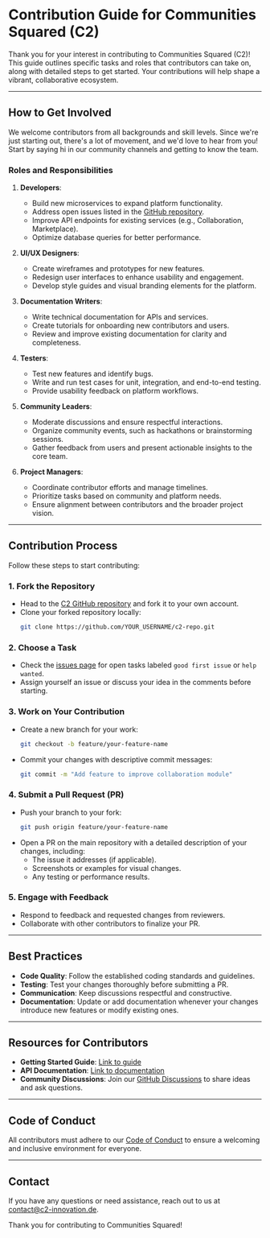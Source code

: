 # Contribution Guide for Communities Squared (C2)

Thank you for your interest in contributing to Communities Squared (C2)! This guide outlines specific tasks and roles that contributors can take on, along with detailed steps to get started. Your contributions will help shape a vibrant, collaborative ecosystem.

---

## How to Get Involved

We welcome contributors from all backgrounds and skill levels. Since we're just starting out, there's a lot of movement, and we'd love to hear from you! Start by saying hi in our community channels and getting to know the team.

### Roles and Responsibilities

1. **Developers**:
   - Build new microservices to expand platform functionality.
   - Address open issues listed in the [GitHub repository](#).
   - Improve API endpoints for existing services (e.g., Collaboration, Marketplace).
   - Optimize database queries for better performance.

2. **UI/UX Designers**:
   - Create wireframes and prototypes for new features.
   - Redesign user interfaces to enhance usability and engagement.
   - Develop style guides and visual branding elements for the platform.

3. **Documentation Writers**:
   - Write technical documentation for APIs and services.
   - Create tutorials for onboarding new contributors and users.
   - Review and improve existing documentation for clarity and completeness.

4. **Testers**:
   - Test new features and identify bugs.
   - Write and run test cases for unit, integration, and end-to-end testing.
   - Provide usability feedback on platform workflows.

5. **Community Leaders**:
   - Moderate discussions and ensure respectful interactions.
   - Organize community events, such as hackathons or brainstorming sessions.
   - Gather feedback from users and present actionable insights to the core team.

6. **Project Managers**:
   - Coordinate contributor efforts and manage timelines.
   - Prioritize tasks based on community and platform needs.
   - Ensure alignment between contributors and the broader project vision.

---

## Contribution Process

Follow these steps to start contributing:

### 1. Fork the Repository
   - Head to the [C2 GitHub repository](#) and fork it to your own account.
   - Clone your forked repository locally:
     ```bash
     git clone https://github.com/YOUR_USERNAME/c2-repo.git
     ```

### 2. Choose a Task
   - Check the [issues page](#) for open tasks labeled `good first issue` or `help wanted`.
   - Assign yourself an issue or discuss your idea in the comments before starting.

### 3. Work on Your Contribution
   - Create a new branch for your work:
     ```bash
     git checkout -b feature/your-feature-name
     ```
   - Commit your changes with descriptive commit messages:
     ```bash
     git commit -m "Add feature to improve collaboration module"
     ```

### 4. Submit a Pull Request (PR)
   - Push your branch to your fork:
     ```bash
     git push origin feature/your-feature-name
     ```
   - Open a PR on the main repository with a detailed description of your changes, including:
     - The issue it addresses (if applicable).
     - Screenshots or examples for visual changes.
     - Any testing or performance results.

### 5. Engage with Feedback
   - Respond to feedback and requested changes from reviewers.
   - Collaborate with other contributors to finalize your PR.

---

## Best Practices

- **Code Quality**: Follow the established coding standards and guidelines.
- **Testing**: Test your changes thoroughly before submitting a PR.
- **Communication**: Keep discussions respectful and constructive.
- **Documentation**: Update or add documentation whenever your changes introduce new features or modify existing ones.

---

## Resources for Contributors

- **Getting Started Guide**: [Link to guide](#)
- **API Documentation**: [Link to documentation](#)
- **Community Discussions**: Join our [GitHub Discussions](#) to share ideas and ask questions.

---

## Code of Conduct

All contributors must adhere to our [Code of Conduct](CODE_OF_CONDUCT.md) to ensure a welcoming and inclusive environment for everyone.

---

## Contact

If you have any questions or need assistance, reach out to us at [contact@c2-innovation.de](mailto:contact@c2-innovation.de).

Thank you for contributing to Communities Squared!

